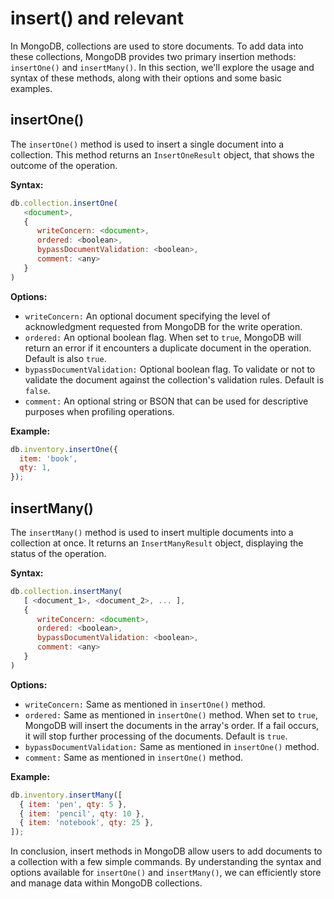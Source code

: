 # insert() and relevant

In MongoDB, collections are used to store documents. To add data into these collections, MongoDB provides two primary insertion methods: `insertOne()` and `insertMany()`. In this section, we'll explore the usage and syntax of these methods, along with their options and some basic examples.

## insertOne()

The `insertOne()` method is used to insert a single document into a collection. This method returns an `InsertOneResult` object, that shows the outcome of the operation.

**Syntax:**

```javascript
db.collection.insertOne(
   <document>,
   {
      writeConcern: <document>,
      ordered: <boolean>,
      bypassDocumentValidation: <boolean>,
      comment: <any>
   }
)
```

**Options:**

- `writeConcern:` An optional document specifying the level of acknowledgment requested from MongoDB for the write operation.
- `ordered:` An optional boolean flag. When set to `true`, MongoDB will return an error if it encounters a duplicate document in the operation. Default is also `true`.
- `bypassDocumentValidation:` Optional boolean flag. To validate or not to validate the document against the collection's validation rules. Default is `false`.
- `comment:` An optional string or BSON that can be used for descriptive purposes when profiling operations.

**Example:**

```javascript
db.inventory.insertOne({
  item: 'book',
  qty: 1,
});
```

## insertMany()

The `insertMany()` method is used to insert multiple documents into a collection at once. It returns an `InsertManyResult` object, displaying the status of the operation.

**Syntax:**

```javascript
db.collection.insertMany(
   [ <document_1>, <document_2>, ... ],
   {
      writeConcern: <document>,
      ordered: <boolean>,
      bypassDocumentValidation: <boolean>,
      comment: <any>
   }
)
```

**Options:**

- `writeConcern:` Same as mentioned in `insertOne()` method.
- `ordered:` Same as mentioned in `insertOne()` method. When set to `true`, MongoDB will insert the documents in the array's order. If a fail occurs, it will stop further processing of the documents. Default is `true`.
- `bypassDocumentValidation:` Same as mentioned in `insertOne()` method.
- `comment:` Same as mentioned in `insertOne()` method.

**Example:**

```javascript
db.inventory.insertMany([
  { item: 'pen', qty: 5 },
  { item: 'pencil', qty: 10 },
  { item: 'notebook', qty: 25 },
]);
```

In conclusion, insert methods in MongoDB allow users to add documents to a collection with a few simple commands. By understanding the syntax and options available for `insertOne()` and `insertMany()`, we can efficiently store and manage data within MongoDB collections.
